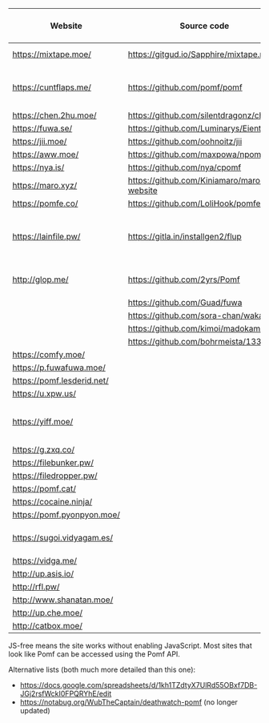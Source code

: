  Website                | Source code                             | Size limit (MiB) | Notes
------------------------|-----------------------------------------|------------------|-------
<https://mixtape.moe/>  | <https://gitgud.io/Sapphire/mixtape.moe> | 100             | Paste, voice
<https://cuntflaps.me/> | <https://github.com/pomf/pomf>          | 200              | JS-free, paste, [SFW domain][1]
<https://chen.2hu.moe/> | <https://github.com/silentdragonz/chen> | 50               |
<https://fuwa.se/>      | <https://github.com/Luminarys/Eientei>  | 32               |
<https://jii.moe/>      | <https://github.com/oohnoitz/jii>       | 150              | JS-free
<https://aww.moe/>      | <https://github.com/maxpowa/npomf>      | 256              | Paste
<https://nya.is/>       | <https://github.com/nya/cpomf>          | 100              |
<https://maro.xyz/>     | <https://github.com/Kiniamaro/maro.xyz-website> | 50       |
<https://pomfe.co/>     | <https://github.com/LoliHook/pomfe.co>  | 100              |
<https://lainfile.pw/>  | <https://gitla.in/installgen2/flup>     | 8                | Public uploads, JS-free, original filenames
<http://glop.me/>       | <https://github.com/2yrs/Pomf>          | 10               | Uses [IPFS][0], paste
                        | <https://github.com/Guad/fuwa>          |                  | JS-free
                        | <https://github.com/sora-chan/wakaba>   |                  | JS-free
                        | <https://github.com/kimoi/madokami.com> |                  |
                        | <https://github.com/bohrmeista/1338>    |                  |
<https://comfy.moe/>    |                                         | 512              |
<https://p.fuwafuwa.moe/> |                                       | 50               | JS-free
<https://pomf.lesderid.net/> |                                    | 50               |
<https://u.xpw.us/>     |                                         | 100              | Paste
<https://yiff.moe/>     |                                         | 512              | Nice colors, metadata stripping
<https://g.zxq.co/>     |                                         | 80               |
<https://filebunker.pw/> |                                        | 100              |
<https://filedropper.pw/> |                                       | 75               |
<https://pomf.cat/>     |                                         | 75               |
<https://cocaine.ninja/> |                                        | 32               | JS-free
<https://pomf.pyonpyon.moe/> |                                    | 50               |
<https://sugoi.vidyagam.es/> |                                    | 100              | Nice colors, paste
<https://vidga.me/>     |                                         | 100              | JS-free
<http://up.asis.io/>    |                                         | 50               |
<http://rfl.pw/>        |                                         | 250              |
<http://www.shanatan.moe/> |                                      | 50               |
<http://up.che.moe/>    |                                         | 50               |
<http://catbox.moe/>    |                                         | 200              | JS-free


JS-free means the site works without enabling JavaScript. Most sites that look like Pomf can be accessed
using the Pomf API.

Alternative lists (both much more detailed than this one):
 - <https://docs.google.com/spreadsheets/d/1kh1TZdtyX7UlRd55OBxf7DB-JGj2rsfWckI0FPQRYhE/edit>
 - <https://notabug.org/WubTheCaptain/deathwatch-pomf> (no longer updated)

[0]: http://ipfs.io/
[1]: https://fluntcaps.me/
